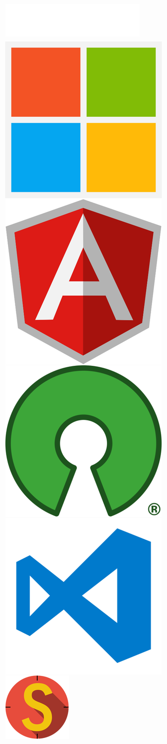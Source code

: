<!-- .slide: data-background="url('resources/typescript-blueprint.svg') no-repeat #03324C bottom"-->

[![TypeScript](resources/logo.svg)](http://www.typescriptlang.org/) <!-- .element target="_blank" -->

[![Microsoft](resources/Microsoft_logo.svg) <!-- .element class="smaller-logo"-->](http://microsoft.com) <!-- .element target="_blank" -->
[![Angular](resources/angular-icon.svg) <!-- .element class="smaller-logo" -->](https://vsavkin.com/writing-angular-2-in-typescript-1fa77c78d8e8#.wfataagvd) <!-- .element target="_blank" -->
[![Open Source](resources/open-source.svg) <!-- .element class="smaller-logo" -->](https://github.com/Microsoft/TypeScript) <!-- .element target="_blank" -->
[![vscode](resources/vscode.png) <!-- .element class="smaller-logo" -->](https://code.visualstudio.com/) <!-- .element target="_blank" -->
[![Stryker](resources/stryker_205x205.png) <!-- .element class="smaller-logo" -->](https://stryker-mutator.github.io) <!-- .element target="_blank" -->
